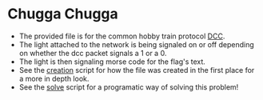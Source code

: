 # Chugga Chugga

- The provided file is for the common hobby train protocol [DCC](https://www.nmra.org/sites/default/files/standards/sandrp/pdf/s-9.1_electrical_standards_for_digital_command_control_2021.pdf).
- The light attached to the network is being signaled on or off depending on whether the dcc packet signals a 1 or a 0.
- The light is then signaling morse code for the flag's text.
- See the [creation](challenge/makeSignal.py) script for how the file was created in the first place for a more in depth look.
- See the [solve](challenge/solve.py) script for a programatic way of solving this problem!
